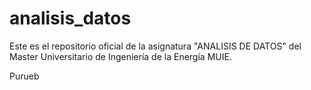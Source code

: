 # analisis_datos
Este es el repositorio oficial de la asignatura "ANALISIS DE DATOS" del Master Universitario de Ingeniería de la Energía MUIE.

Purueb

